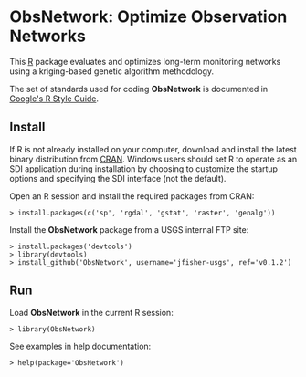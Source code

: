 ObsNetwork: Optimize Observation Networks
=========================================

This [R](http://www.r-project.org/ "R") package
evaluates and optimizes long-term monitoring networks using a kriging-based 
genetic algorithm methodology.

The set of standards used for coding **ObsNetwork** is documented in
[Google's R Style Guide](http://google-styleguide.googlecode.com/svn/trunk/google-r-style.html "Google's R Style Guide").

Install
-------

If R is not already installed on your
computer, download and install the latest binary distribution from
[CRAN](http://cran.r-project.org/ "The Comprehensive R Archive Network").
Windows users should set R to operate as an SDI application during installation 
by choosing to customize the startup options and specifying the SDI interface 
(not the default).

Open an R session and install the required packages from CRAN:

    > install.packages(c('sp', 'rgdal', 'gstat', 'raster', 'genalg'))

Install the **ObsNetwork** package from a USGS internal FTP site:

    > install.packages('devtools')
    > library(devtools)
    > install_github('ObsNetwork', username='jfisher-usgs', ref='v0.1.2')

Run
---

Load **ObsNetwork** in the current R session:

    > library(ObsNetwork)
    
See examples in help documentation:

    > help(package='ObsNetwork')
